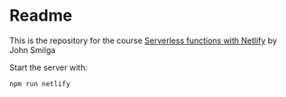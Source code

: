 # Readme

This is the repository for the course [Serverless functions with Netlify](https://www.udemy.com/course/serverless-functions-with-netlify/) by John Smilga

Start the server with:

```
npm run netlify
```
